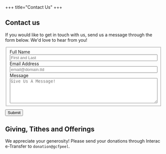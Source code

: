 +++
title="Contact Us"
+++
<style>
	div.images img {
		float: left;
	}
	.form-container {
		max-width: 100%;
	}
	.contact-form-fieldset {
		display: flex;
		flex-direction: column;
    }
</style>

## Contact us
<!-- \*Insert Contact Us Spiel here\* -->
If you would like to get in touch with us, send us a message through the form below. We'd love to hear from you!

<div class="contact-form">

<form id="fs-frm" name="simple-contact-form" accept-charset="utf-8" action="https://formspree.io/f/xaygogoy" method="POST" class="form-container">
  <fieldset id="fs-frm-inputs" class="contact-form-fieldset">
    <label for="full-name">Full Name</label>
    <input type="text" name="name" id="full-name" placeholder="First and Last" required="">
    <label for="email-address">Email Address</label>
    <input type="email" name="_replyto" id="email-address" placeholder="email@domain.tld" required="">
    <label for="message">Message</label>
    <textarea rows="5" name="message" id="message" placeholder="Give Us A Message!" required=""></textarea>
    <input type="hidden" name="_subject" id="email-subject" value="Contact Form Submission">
  </fieldset>
  <input type="submit" value="Submit" style="margin-top:0.75em;">
</form>

</div>

## Giving, Tithes and Offerings

We appreciate your generosity! Please send your donations through Interac e-Transfer to `donation@gcfpeel`.